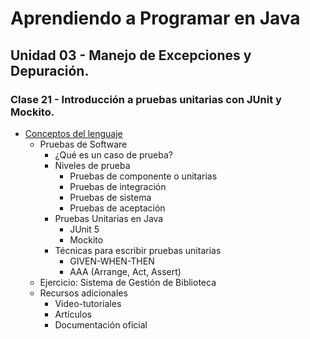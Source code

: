 # Aprendiendo a Programar en Java
## Unidad 03 - Manejo de Excepciones y Depuración.
### Clase 21 - Introducción a pruebas unitarias con JUnit y Mockito.
- [Conceptos del lenguaje](conceptos_lenguaje.ipynb)
  - Pruebas de Software
    - ¿Qué es un caso de prueba?
    - Niveles de prueba
      - Pruebas de componente o unitarias
      - Pruebas de integración
      - Pruebas de sistema
      - Pruebas de aceptación
    - Pruebas Unitarias en Java
      - JUnit 5
      - Mockito
    - Técnicas para escribir pruebas unitarias
      - GIVEN-WHEN-THEN
      - AAA (Arrange, Act, Assert)
  - Ejercicio: Sistema de Gestión de Biblioteca
  - Recursos adicionales
    - Video-tutoriales
    - Artículos
    - Documentación oficial
